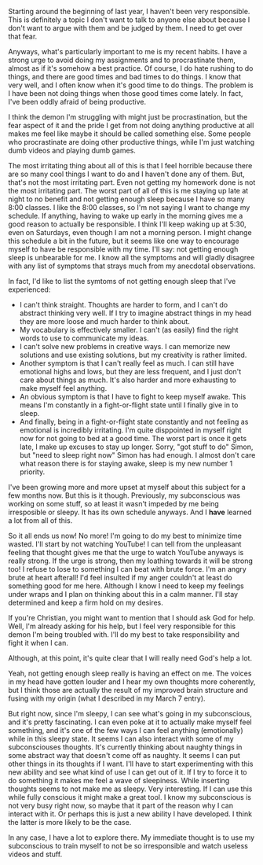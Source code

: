
Starting around the beginning of last year, I haven't been very responsible. This is definitely a topic I don't want to talk to anyone else about because I don't want to argue with them and be judged by them. I need to get over that fear.

Anyways, what's particularly important to me is my recent habits. I have a strong urge to avoid doing my assignments and to procrastinate them, almost as if it's somehow a best practice. Of course, I do hate rushing to do things, and there are good times and bad times to do things. I know that very well, and I often know when it's good time to do things. The problem is I have been not doing things when those good times come lately. In fact, I've been oddly afraid of being productive.

I think the demon I'm struggling with might just be procrastination, but the fear aspect of it and the pride I get from not doing anything productive at all makes me feel like maybe it should be called something else. Some people who procrastinate are doing other productive things, while I'm just watching dumb videos and playing dumb games.

The most irritating thing about all of this is that I feel horrible because there are so many cool things I want to do and I haven't done any of them. But, that's not the most irritating part. Even not getting my homework done is not the most irritating part. The worst part of all of this is me staying up late at night to no benefit and not getting enough sleep because I have so many 8:00 classes. I like the 8:00 classes, so I'm not saying I want to change my schedule. If anything, having to wake up early in the morning gives me a good reason to actually be responsible. I think I'll keep waking up at 5:30, even on Saturdays, even though I am not a morning person. I might change this schedule a bit in the future, but it seems like one way to encourage myself to have be responsible with my time. I'll say: not getting enough sleep is unbearable for me. I know all the symptoms and will gladly disagree with any list of symptoms that strays much from my anecdotal observations.

In fact, I'd like to list the symtoms of not getting enough sleep that I've experienced:
* I can't think straight. Thoughts are harder to form, and I can't do abstract thinking very well. If I try to imagine abstract things in my head they are more loose and much harder to think about.
* My vocabulary is effectively smaller. I can't (as easily) find the right words to use to communicate my ideas.
* I can't solve new problems in creative ways. I can memorize new solutions and use existing solutions, but my creativity is rather limited.
* Another symptom is that I can't really feel as much. I can still have emotional highs and lows, but they are less frequent, and I just don't care about things as much. It's also harder and more exhausting to make myself feel anything.
* An obvious symptom is that I have to fight to keep myself awake. This means I'm constantly in a fight-or-flight state until I finally give in to sleep.
* And finally, being in a fight-or-flight state constantly and not feeling as emotional is incredibly irritating. I'm quite disppointed in myself right now for not going to bed at a good time. The worst part is once it gets late, I make up excuses to stay up longer. Sorry, "got stuff to do" Simon, but "need to sleep right now" Simon has had enough. I almost don't care what reason there is for staying awake, sleep is my new number 1 priority.

I've been growing more and more upset at myself about this subject for a few months now. But this is it though. Previously, my subconscious was working on some stuff, so at least it wasn't impeded by me being irresposible or sleepy. It has its own schedule anyways. And I **have** learned a lot from all of this.

So it all ends us now! No more! I'm going to do my best to minimize time wasted. I'll start by not watching YouTube! I can tell from the unpleasant feeling that thought gives me that the urge to watch YouTube anyways is really strong. If the urge is strong, then my loathing towards it will be strong too! I refuse to lose to something I can beat with brute force. I'm an angry brute at heart afterall! I'd feel insulted if my anger couldn't at least do something good for me here. Although I know I need to keep my feelings under wraps and I plan on thinking about this in a calm manner. I'll stay determined and keep a firm hold on my desires.

If you're Christian, you might want to mention that I should ask God for help. Well, I'm already asking for his help, but I feel very responsible for this demon I'm being troubled with. I'll do my best to take responsibility and fight it when I can.

Although, at this point, it's quite clear that I will really need God's help a lot.

Yeah, not getting enough sleep really is having an effect on me. The voices in my head have gotten louder and I hear my own thoughts more coherently, but I think those are actually the result of my improved brain structure and fusing with my origin (what I described in my March 7 entry).

But right now, since I'm sleepy, I can see what's going in my subconscious, and it's pretty fascinating. I can even poke at it to actually make myself feel something, and it's one of the few ways I can feel anything (emotionally) while in this sleepy state. It seems I can also interact with some of my subconsciouses thoughts. It's currently thinking about naughty things in some abstract way that doesn't come off as naughty. It seems I can put other things in its thoughts if I want. I'll have to start experimenting with this new ability and see what kind of use I can get out of it. If I try to force it to do something it makes me feel a wave of sleepiness. While inserting thoughts seems to not make me as sleepy. Very interesting. If I can use this while fully conscious it might make a great tool. I know my subconscious is not very busy right now, so maybe that it part of the reason why I can interact with it. Or perhaps this is just a new ability I have developed. I think the latter is more likely to be the case.

In any case, I have a lot to explore there. My immediate thought is to use my subconscious to train myself to not be so irresponsible and watch useless videos and stuff.




